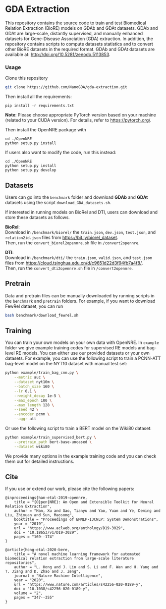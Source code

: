# GDA Extraction
This repository contains the source code to train and test Biomedical Relation Extraction (BioRE) models on GDAb and GDAt datasets. GDAb and GDAt are large-scale, distantly supervised, and manually enhanced datasets for Gene-Disease Association (GDA) extraction. In addition, the repository contains scripts to compute datasets statistics and to convert other BioRE datasets in the required format. GDAb and GDAt datasets are available at: http://doi.org/10.5281/zenodo.5113853.

### Usage

Clone this repository

```bash
git clone https://github.com/NanoGDA/gda-extraction.git
```

Then install all the requirements:

```
pip install -r requirements.txt
```

**Note**: Please choose appropriate PyTorch version based on your machine (related to your CUDA version). For details, refer to https://pytorch.org/. 

Then install the OpenNRE package with 
```
cd ./OpenNRE
python setup.py install 
```

If users also want to modify the code, run this instead:
```
cd ./OpenNRE
python setup.py install
python setup.py develop
```

## Datasets 

Users can go into the `benchmark` folder and download <b>GDAb</b> and <b>GDAt</b> datasets using the script `download_GDA_datasets.sh`. 

If interested in running models on BioRel and DTI, users can download and store these datasets as follows.

<b>BioRel</b>: <br />
Download in `/benchmark/biorel/` the `train.json`, `dev.json`, `test.json`, and `relation2id.json` files from https://bit.ly/biorel_dataset. <br />
Then, run the `convert_biorel2opennre.sh` file in `/convert2opennre`.

<b>DTI</b>: <br />
Download in `/benchmark/dti/` the `train.json`, `valid.json`, and `test.json` files from https://cloud.tsinghua.edu.cn/d/c9651d22d3f94fb7a4f8/. <br />
Then, run the `convert_dti2opennre.sh` file in `/convert2opennre`.

## Pretrain
Data and pretrain files can be manually downloaded by running scripts in the ``benchmark`` and ``pretrain`` folders. For example, if you want to download FewRel dataset, you can run

```bash
bash benchmark/download_fewrel.sh
```

## Training

You can train your own models on your own data with OpenNRE. In `example` folder we give example training codes for supervised RE models and bag-level RE models. You can either use our provided datasets or your own datasets. For example, you can use the following script to train a PCNN-ATT bag-level model on the NYT10 dataset with manual test set:
```bash
python example/train_bag_cnn.py \
    --metric auc \
    --dataset nyt10m \
    --batch_size 160 \
    --lr 0.1 \
    --weight_decay 1e-5 \
    --max_epoch 100 \
    --max_length 128 \
    --seed 42 \
    --encoder pcnn \
    --aggr att
```

Or use the following script to train a BERT model on the Wiki80 dataset:
```bash
python example/train_supervised_bert.py \
    --pretrain_path bert-base-uncased \
    --dataset wiki80
```

We provide many options in the example training code and you can check them out for detailed instructions.

## Cite

If you use or extend our work, please cite the following papers:

```
@inproceedings{han-etal-2019-opennre,
    title = "{O}pen{NRE}: An Open and Extensible Toolkit for Neural Relation Extraction",
    author = "Han, Xu and Gao, Tianyu and Yao, Yuan and Ye, Deming and Liu, Zhiyuan and Sun, Maosong",
    booktitle = "Proceedings of EMNLP-IJCNLP: System Demonstrations",
    year = "2019",
    url = "https://www.aclweb.org/anthology/D19-3029",
    doi = "10.18653/v1/D19-3029",
    pages = "169--174"
}
```

```
@article{hong-etal-2020-bere,
    title = "A novel machine learning framework for automated biomedical relation extraction from large-scale literature repositories",
    author = "L. Hong and J. Lin and S. Li and F. Wan and H. Yang and T. Jiang and D. Zhao and J. Zeng",
    journal = "Nature Machine Intelligence",
    year = "2020",
    url = "https://www.nature.com/articles/s42256-020-0189-y",
    doi = "10.1038/s42256-020-0189-y",
    volume = "2",
    pages = "347--355"	
}
```
